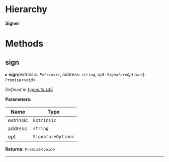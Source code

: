 

# Hierarchy

**Signer**

# Methods

<a id="sign"></a>

##  sign

▸ **sign**(extrinsic: *`Extrinsic`*, address: *`string`*, opt: *`SignatureOptions`*): `Promise`<`void`>

*Defined in [types.ts:145](https://github.com/polkadot-js/api/blob/c1672e8/packages/api/src/types.ts#L145)*

**Parameters:**

| Name | Type |
| ------ | ------ |
| extrinsic | `Extrinsic` |
| address | `string` |
| opt | `SignatureOptions` |

**Returns:** `Promise`<`void`>

___

